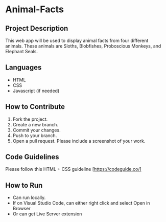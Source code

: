 # Animal-Facts

## Project Description
This web app will be used to display animal facts from four different animals. These animals are Sloths, Blobfishes, Proboscious Monkeys, and Elephant Seals.

## Languages
* HTML
* CSS
* Javascript (if needed)

## How to Contribute
1. Fork the project.
2. Create a new branch. 
3. Commit your changes.
4. Push to your branch.
5. Open a pull request. Please include a screenshot of your work.

## Code Guidelines
Please follow this HTML + CSS guideline
[https://codeguide.co/]

## How to Run
* Can run locally.
* If on Visual Studio Code, can either right click and select Open in Browser
* Or can get Live Server extension
